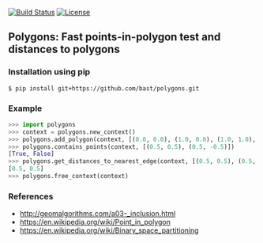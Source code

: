 [![Build Status](https://travis-ci.org/bast/polygons.svg?branch=master)](https://travis-ci.org/bast/polygons/builds)
[![License](https://img.shields.io/badge/license-%20GPL-blue.svg)](../master/LICENSE)


## Polygons: Fast points-in-polygon test and distances to polygons

### Installation using pip

```shell
$ pip install git+https://github.com/bast/polygons.git
```


### Example

```python
>>> import polygons
>>> context = polygons.new_context()
>>> polygons.add_polygon(context, [(0.0, 0.0), (1.0, 0.0), (1.0, 1.0), (0.0, 1.0), (0.0, 0.0)])
>>> polygons.contains_points(context, [(0.5, 0.5), (0.5, -0.5)])
[True, False]
>>> polygons.get_distances_to_nearest_edge(context, [(0.5, 0.5), (0.5, -0.5)])
[0.5, 0.5]
>>> polygons.free_context(context)
```


### References

- http://geomalgorithms.com/a03-_inclusion.html
- https://en.wikipedia.org/wiki/Point_in_polygon
- https://en.wikipedia.org/wiki/Binary_space_partitioning
